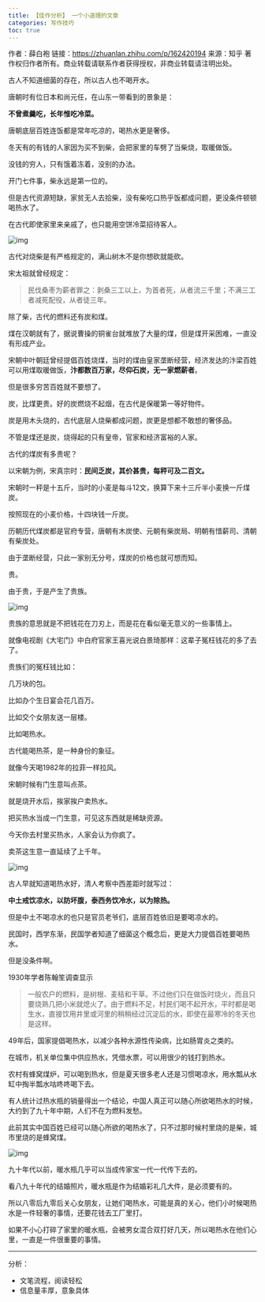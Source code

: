 ```yaml
---
title: 【佳作分析】 一个小道理的文章
categories: 写作技巧
toc: true
---
```



作者：薛白袍
链接：https://zhuanlan.zhihu.com/p/162420194
来源：知乎
著作权归作者所有。商业转载请联系作者获得授权，非商业转载请注明出处。



古人不知道细菌的存在，所以古人也不喝开水。

唐朝时有位日本和尚元任，在山东一带看到的景象是：

**不曾煮羹吃，长年惟吃冷菜。**

唐朝底层百姓连饭都是常年吃凉的，喝热水更是奢侈。

冬天有的有钱的人家因为买不到柴，会把家里的车劈了当柴烧，取暖做饭。

没钱的穷人，只有饿着冻着，没别的办法。

开门七件事，柴永远是第一位的。

但是古代资源短缺，家贫无人去拾柴，没有柴吃口热乎饭都成问题，更没条件顿顿喝热水了。

在古代即使家里来亲戚了，也只能用空饼冷菜招待客人。





![img](https://pic2.zhimg.com/v2-5498af96ff02a9d45cea29b74f0743ed_b.jpg)




古代对烧柴是有严格规定的，满山树木不是你想砍就能砍。

宋太祖就曾经规定：

> 民伐桑枣为薪者罪之：剥桑三工以上，为首者死，从者流三千里；不满三工者减死配役，从者徒三年。

除了柴，古代的燃料还有炭和煤。

煤在汉朝就有了，据说曹操的铜雀台就堆放了大量的煤，但是煤开采困难，一直没有形成产业。

宋朝中叶朝廷曾经提倡百姓烧煤，当时的煤由皇家垄断经营，经济发达的汴梁百姓可以用煤取暖做饭，**汴都数百万家，尽仰石炭，无一家燃薪者**。

但是很多穷苦百姓就不要想了。

炭，比煤更贵。好的炭燃烧不起烟，在古代是保暖第一等好物件。

炭是用木头烧的，古代底层人烧柴都成问题，炭更是想都不敢想的奢侈品。

不管是煤还是炭，烧得起的只有皇帝，官家和经济富裕的人家。

古代的煤炭有多贵呢？

以宋朝为例，宋真宗时：**民间乏炭，其价甚贵，每秤可及二百文。**

宋朝时一秤是十五斤，当时的小麦是每斗12文，换算下来十三斤半小麦换一斤煤炭。

按照现在的小麦价格，十四块钱一斤炭。

历朝历代煤炭都是官府专营，唐朝有木炭使、元朝有柴炭局、明朝有惜薪司、清朝有柴炭处。

由于垄断经营，只此一家别无分号，煤炭的价格也就可想而知。

贵。

由于贵，于是产生了贵族。





![img](https://pic4.zhimg.com/v2-dd1224343c16cff2416afc8457003497_b.jpg)




贵族的意思就是不把钱花在刀刃上，而是花在看似毫无意义的一些事情上。

就像电视剧《大宅门》中白府官家王喜光说白景琦那样：这辈子冤枉钱花的多了去了。

贵族们的冤枉钱比如：

几万块的包。

比如办个生日宴会花几百万。

比如交个女朋友送一层楼。

比如喝热水。

古代能喝热茶，是一种身份的象征。

就像今天喝1982年的拉菲一样拉风。

宋朝时候有门生意叫点茶。

就是烧开水后，挨家挨户卖热水。

把买热水当成一门生意，可见这东西就是稀缺资源。

今天你去村里买热水，人家会认为你疯了。

卖茶这生意一直延续了上千年。





![img](https://pic1.zhimg.com/v2-a632e58160dd1e66c46d8bdfd512d960_b.jpg)




古人早就知道喝热水好，清人考察中西差距时就写过：

**中土戒饮凉水，以防坏腹，泰西务饮冷水，以为除热。**

但是中土不喝凉水的也只是官员老爷们，底层百姓依旧是要喝凉水的。

民国时，西学东渐，民国学者知道了细菌这个概念后，更是大力提倡百姓要喝热水。

但是没条件啊。

1930年学者陈翰笙调查显示

> 一般农户的燃料，是树根、麦秸和干草。不过他们只在做饭时烧火，而且只要烧熟几把小米就熄火了。由于燃料不足，村民们喝不起开水，平时都是喝生水，直接饮用井里或河里的稍稍经过沉淀后的水，即使在最寒冷的冬天也是这样。

49年后，国家提倡喝热水，以减少各种水源性传染病，比如肠胃炎之类的。

在城市，机关单位集中供应热水，凭借水票，可以用很少的钱打到热水。

农村有蜂窝煤炉，可以喝到热水，但是夏天很多老人还是习惯喝凉水，用水瓢从水缸中掏半瓢水咕咚咚喝下去。

有人统计过热水瓶的销量得出一个结论，中国人真正可以随心所欲喝热水的时候，大约到了九十年中期，人们不在为燃料发愁。

此前其实中国百姓已经可以随心所欲的喝热水了，只不过那时候村里烧的是柴，城市里烧的是蜂窝煤。





![img](https://pic2.zhimg.com/v2-2012baade353b516169fd43127f2d515_b.jpg)




九十年代以前，暖水瓶几乎可以当成传家宝一代一代传下去的。

看八九十年代的结婚照片，暖水瓶是作为结婚彩礼几大件，是必须要有的。

所以八零后九零后关心女朋友，让她们喝热水，可能是真的关心，他们小时候喝热水是一件轻奢的事情，还要花钱去工厂里打。

如果不小心打碎了家里的暖水瓶，会被男女混合双打好几天，所以喝热水在他们心里，一直是一件很重要的事情。

-------------



分析：

- 文笔流程，阅读轻松
- 信息量丰厚，意象具体